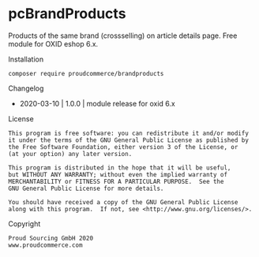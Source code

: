 pcBrandProducts
============

Products of the same brand (crossselling) on article details page.
Free module for OXID eshop 6.x.


Installation

	composer require proudcommerce/brandproducts


Changelog
- 2020-03-10    |   1.0.0	|	module release for oxid 6.x

	
License

    This program is free software: you can redistribute it and/or modify
    it under the terms of the GNU General Public License as published by
    the Free Software Foundation, either version 3 of the License, or
    (at your option) any later version.

    This program is distributed in the hope that it will be useful,
    but WITHOUT ANY WARRANTY; without even the implied warranty of
    MERCHANTABILITY or FITNESS FOR A PARTICULAR PURPOSE.  See the
    GNU General Public License for more details.

    You should have received a copy of the GNU General Public License
    along with this program.  If not, see <http://www.gnu.org/licenses/>.
    

Copyright

	Proud Sourcing GmbH 2020
	www.proudcommerce.com
